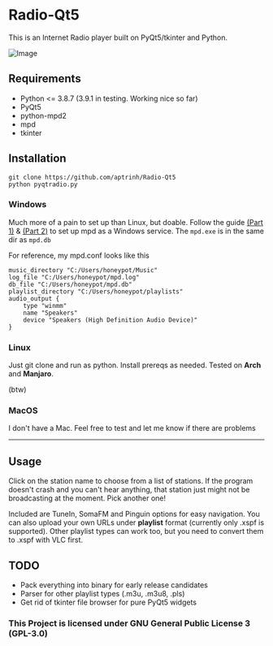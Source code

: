 # Radio-Qt5
This is an Internet Radio player built on PyQt5/tkinter and Python.

![Image](https://imgur.com/KbxW9Qt.png)

## Requirements
- Python <= 3.8.7 (3.9.1 in testing. Working nice so far)
- PyQt5
- python-mpd2
- mpd
- tkinter

## Installation
``` 
git clone https://github.com/aptrinh/Radio-Qt5 
python pyqtradio.py
```
### **Windows**
Much more of a pain to set up than Linux, but doable. Follow the guide [(Part 1)](https://www.daangemist.nl/2012/11/16/installing-mpd-on-windows) & [(Part 2)](https://www.daangemist.nl/2012/11/26/run-mpd-as-windows-service) to set up mpd as a Windows service. The ```mpd.exe``` is in the same dir as ```mpd.db```

For reference, my mpd.conf looks like this 
```
music_directory "C:/Users/honeypot/Music"
log_file "C:/Users/honeypot/mpd.log"
db_file "C:/Users/honeypot/mpd.db"
playlist_directory "C:/Users/honeypot/playlists"
audio_output {
    type "winmm"
    name "Speakers"
    device "Speakers (High Definition Audio Device)"
}
```

### **Linux**
Just git clone and run as python. Install prereqs as needed. Tested on **Arch** and **Manjaro**.

(btw)

### **MacOS**
I don't have a Mac. Feel free to test and let me know if there are problems

----

## Usage
Click on the station name to choose from a list of stations. If the program doesn't crash and you can't hear anything, that station just might not be broadcasting at the moment. Pick another one!

Included are TuneIn, SomaFM and Pinguin options for easy navigation. You can also upload your own URLs under **playlist** format (currently only .xspf is supported). Other playlist types can work too, but you need to convert them to .xspf with VLC first.

## TODO
- Pack everything into binary for early release candidates
- Parser for other playlist types (.m3u, .m3u8, .pls)
- Get rid of tkinter file browser for pure PyQt5 widgets


### This Project is licensed under GNU General Public License 3 (GPL-3.0)

